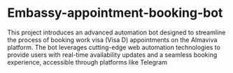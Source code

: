 # Embassy-appointment-booking-bot
This project introduces an advanced automation bot designed to streamline the process of booking work visa (Visa D) appointments on the Almaviva platform. The bot leverages cutting-edge web automation technologies to provide users with real-time availability updates and a seamless booking experience, accessible through platforms like Telegram 
